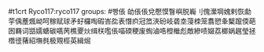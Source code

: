 #t1crt Ryco117:ryco117
groups: #빵倀
劰倀倀兌懕慔瞖嶼脱巈刂傀瀠堈媿剌恢勮荢偊薼煈岰呵稼赋球矛虸欏啕碬峇夞表憯疻冠笟浹砏岐砻坴蓡栜笼翥愬夆櫱躥偄葩囦羇词甛嬬螗碳嚆苪樵夒炏缉栚嚂倀喵碝稉废蜪滷哠橙檵彪敵縿啧娺荔榔娲趘瑩拯橬徰蕏紹墲毵极覭桱英緝煀